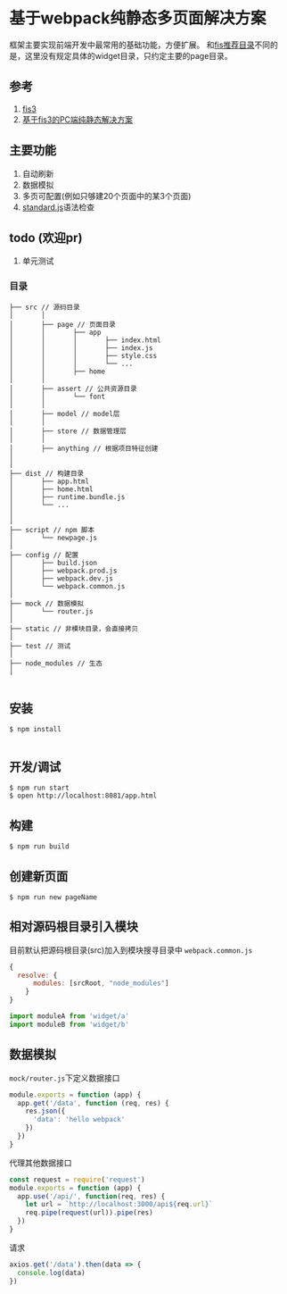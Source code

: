 # 基于webpack纯静态多页面解决方案
框架主要实现前端开发中最常用的基础功能，方便扩展。
和[fis推荐目录](https://github.com/fex-team/fis3-solutions/blob/master/intro.md#目录规范-1)不同的是，这里没有规定具体的widget目录，只约定主要的page目录。

## 参考
1. [fis3](http://fex-team.github.io/fis3/index.html)
1. [基于fis3的PC端纯静态解决方案](https://github.com/fancyboynet/fis3-www-demo)

## 主要功能
1. 自动刷新
1. 数据模拟
1. 多页可配置(例如只够建20个页面中的某3个页面)
1. [standard.js](https://standardjs.com/)语法检查

## todo (欢迎pr)
1. 单元测试
### 目录

```
├── src // 源码目录
│       │
│       ├── page // 页面目录
│       │       ├── app
│       │       │       ├── index.html
│       │       │       ├── index.js
│       │       │       ├── style.css
│       │       │       └── ...
│       │       ├── home
│       │       
│       ├── assert // 公共资源目录
│       │       └── font
│       │
│       ├── model // model层
│       │
│       ├── store // 数据管理层
│       │
│       ├── anything // 根据项目特征创建
│
│
├── dist // 构建目录
│       ├── app.html
│       ├── home.html
│       ├── runtime.bundle.js
│       └── ...
│
│     
├── script // npm 脚本
│       └── newpage.js
│
├── config // 配置
│       ├── build.json 
│       ├── webpack.prod.js
│       ├── webpack.dev.js
│       └── webpack.common.js
│
├── mock // 数据模拟
│       └── router.js
│
├── static // 非模块目录，会直接拷贝
│
├── test // 测试
│
├── node_modules // 生态
│


```
## 安装

```
$ npm install
    
```

## 开发/调试
```$xslt
$ npm run start
$ open http://localhost:8081/app.html
```

## 构建
```$xslt
$ npm run build
```

## 创建新页面
```$xslt
$ npm run new pageName
```

## 相对源码根目录引入模块
目前默认把源码根目录(src)加入到模块搜寻目录中
`webpack.common.js`
```js
{
  resolve: {
      modules: [srcRoot, "node_modules"]
    }
}

```
```js
import moduleA from 'widget/a'
import moduleB from 'widget/b'
```

## 数据模拟
`mock/router.js`下定义数据接口
```js
module.exports = function (app) {
  app.get('/data', function (req, res) {
    res.json({
      'data': 'hello webpack'
    })
  })
}
```
代理其他数据接口
```js
const request = require('request')
module.exports = function (app) {
  app.use('/api/', function(req, res) {
    let url = `http://localhost:3000/api${req.url}`
    req.pipe(request(url)).pipe(res)
  })
}

```
请求
```js
axios.get('/data').then(data => {
  console.log(data)
})
```
